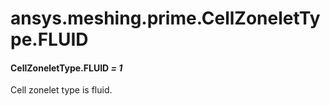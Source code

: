 # ansys.meshing.prime.CellZoneletType.FLUID



#### CellZoneletType.FLUID *= 1*

Cell zonelet type is fluid.

<!-- !! processed by numpydoc !! -->
